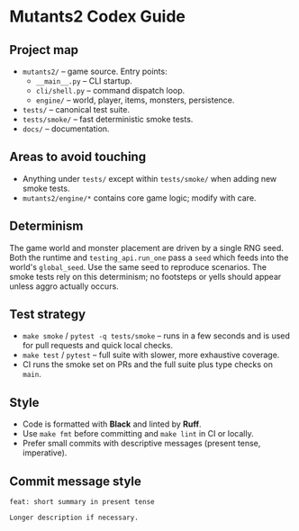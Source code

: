 # Mutants2 Codex Guide

## Project map
- `mutants2/` – game source. Entry points:
  - `__main__.py` – CLI startup.
  - `cli/shell.py` – command dispatch loop.
  - `engine/` – world, player, items, monsters, persistence.
- `tests/` – canonical test suite.
- `tests/smoke/` – fast deterministic smoke tests.
- `docs/` – documentation.

## Areas to avoid touching
- Anything under `tests/` except within `tests/smoke/` when adding new smoke tests.
- `mutants2/engine/*` contains core game logic; modify with care.

## Determinism
The game world and monster placement are driven by a single RNG seed. Both the
runtime and `testing_api.run_one` pass a `seed` which feeds into the world's
`global_seed`. Use the same seed to reproduce scenarios. The smoke tests rely on
this determinism; no footsteps or yells should appear unless aggro actually
occurs.

## Test strategy
- `make smoke` / `pytest -q tests/smoke` – runs in a few seconds and is used for
  pull requests and quick local checks.
- `make test` / `pytest` – full suite with slower, more exhaustive coverage.
- CI runs the smoke set on PRs and the full suite plus type checks on `main`.

## Style
- Code is formatted with **Black** and linted by **Ruff**.
- Use `make fmt` before committing and `make lint` in CI or locally.
- Prefer small commits with descriptive messages (present tense, imperative).

## Commit message style
```
feat: short summary in present tense

Longer description if necessary.
```

